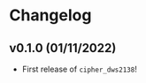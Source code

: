 # Changelog

<!--next-version-placeholder-->

## v0.1.0 (01/11/2022)

- First release of `cipher_dws2138`!
